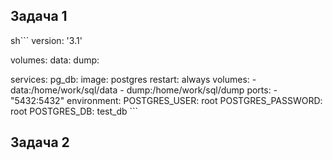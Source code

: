 ## Задача 1
sh```
version: '3.1'

volumes:
  data:
  dump:

services:
  pg_db:
    image: postgres
    restart: always
    volumes:
      - data:/home/work/sql/data
      - dump:/home/work/sql/dump
    ports:
      - "5432:5432"
    environment:
      POSTGRES_USER: root
      POSTGRES_PASSWORD: root
      POSTGRES_DB: test_db
      ```

## Задача 2

